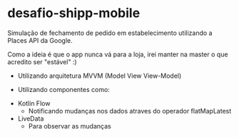 # desafio-shipp-mobile
Simulação de fechamento de pedido em estabelecimento utilizando a Places API da Google.

Como a ideia é que o app nunca vá para a loja, irei manter na master o que acredito ser "estável" :)

- Utilizando arquitetura MVVM (Model View View-Model)

- Utilizando componentes como: 

* Kotlin Flow
  * Notificando mudanças nos dados atraves do operador flatMapLatest
* LiveData
  * Para observar as mudanças
